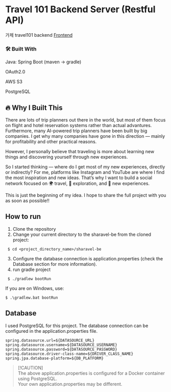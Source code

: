 # Travel 101 Backend Server (Restful API)
가제 travel101 backend
[Frontend](https://github.com/C-Gongja/Travel101)

### 🛠️ Built With 
Java: Spring Boot (maven -> gradle)

OAuth2.0

AWS S3

PostgreSQL

## 🔥 Why I Built This
There are lots of trip planners out there in the world, but most of them focus on flight and hotel reservation systems rather than actual advantures. Furthermore, many AI-powered trip planners have been built by big companies. I get why many companies have gone in this direction — mainly for profitability and other practical reasons.

However, I personally believe that traveling is more about learning new things and discovering yourself through new experiences.

So I started thinking — where do I get most of my new experiences, directly or indirectly? For me, platforms like Instagram and YouTube are where I find the most inspiration and new ideas.
That’s why I want to build a social network focused on 🌍 travel, 🚀 exploration, and 🌱 new experiences.

This is just the beginning of my idea. I hope to share the full project with you as soon as possible!!

## How to run
1. Clone the repository
2. Change your current directory to the sharavel-be from the cloned project:
```
 $ cd <project_directory_name>/sharavel-be
```
3. Configure the database connection is application.properties (check the Database section for more information).
4. run gradle project
```
 $ ./gradlew bootRun
```
If you are on Windows, use:
```
$ .\gradlew.bat bootRun
```

## Database
I used PostgreSQL for this project. The database connection can be configured in the application.properties file.

```
spring.datasource.url=${DATASOURCE_URL}
spring.datasource.username=${DATASOURCE_USERNAME}
spring.datasource.password=${DATASOURCE_PASSWORD}
spring.datasource.driver-class-name=${DRIVER_CLASS_NAME}
spring.jpa.database-platform=${DB_PLATFORM}
```
>[!CAUTION] <br>
>The above application.properties is configured for a Docker container using PostgreSQL. <br>
>Your own application.properties may be different.
